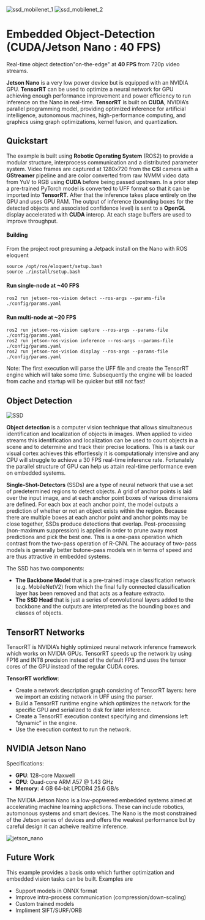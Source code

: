 
![ssd_mobilenet_1](https://user-images.githubusercontent.com/5468707/121191122-f442b380-c86b-11eb-8f42-837ca877fc29.gif)
![ssd_mobilenet_2](https://user-images.githubusercontent.com/5468707/121210433-f6147300-c87b-11eb-85b0-aa750cc6ec38.gif)

# Embedded Object-Detection (CUDA/Jetson Nano : 40 FPS) 
Real-time object detection"on-the-edge" at **40 FPS** from 720p video streams.

**Jetson Nano** is a very low power device but is equipped with an NVIDIA GPU.
**TensorRT** can be used to optimize a neural network for GPU achieving enough performance improvement and power efficiency to run inference on the Nano in real-time. **TensorRT** is built on **CUDA**, NVIDIA’s parallel programming model, providing optimized inference for artificial intelligence, autonomous machines, high-performance computing, and graphics using graph optimizations, kernel fusion, and quantization.

## Quickstart

The example is built using **Robotic Operating System** (ROS2) to provide a modular structure, interprocess communication and a distributed parameter system. Video frames are captured at 1280x720 from the **CSI** camera with a **GStreamer** pipeline and are color converted from raw NVMM video data from YuV to RGB using **CUDA** before being passed upstream. In a prior step a pre-trained PyTorch model is converted to UFF format so that it can be imported into **TensorRT**. After that the inference takes place entirely on the GPU and uses GPU RAM. The output of inference (bounding boxes for the detected objects and associated confidence level) is sent to a **OpenGL** display accelerated with **CUDA** interop. At each stage buffers are used to improve throughput.

#### Building
From the project root presuming a Jetpack install on the Nano with ROS eloquent
```
source /opt/ros/eloquent/setup.bash 
source ./install/setup.bash 
```
#### Run single-node at ~40 FPS
```
ros2 run jetson-ros-vision detect --ros-args --params-file ./config/params.yaml
```

#### Run multi-node at ~20 FPS
```
ros2 run jetson-ros-vision capture --ros-args --params-file ./config/params.yaml
ros2 run jetson-ros-vision inference --ros-args --params-file ./config/params.yaml
ros2 run jetson-ros-vision display --ros-args --params-file ./config/params.yaml
```
Note: The first execution will parse the UFF file and create the TensorRT engine which will take some time. Subsequently the engine will be loaded from cache and startup will be quicker but still not fast!

## Object Detection

![SSD](https://user-images.githubusercontent.com/5468707/121341356-de42fa80-c920-11eb-8009-56833f1acad1.png)

**Object detection** is a computer vision technique that allows simultaneous identification and localization of objects in images. When applied to video streams this identification and localization can be used to count objects in a scene and to determine and track their precise locations. This is a task our visual cortex achieves this effortlessly it is computationaly intensive and any CPU will struggle to achieve a 30 FPS real-time inference rate. Fortunately the parallel structure of GPU can help us attain real-time performance even on embedded systems.

**Single-Shot-Detectors** (SSDs) are a type of neural network that use a set of predetermined regions to detect objects. A grid of anchor points is laid over the input image, and at each anchor point boxes of various dimensions are defined. For each box at each anchor point, the model outputs a prediction of whether or not an object exists within the region. Because there are multiple boxes at each anchor point and anchor points may be close together, SSDs produce detections that overlap. Post-processing (non-maximum suppression) is applied in order to prune away most predictions and pick the best one. This is a one-pass operation which contrast from the two-pass operation of R-CNN. The accuracy of two-pass models is generally better butone-pass models win in terms of speed and are thus attractive in embedded systems.

The SSD has two components:
* **The Backbone Model** that is a pre-trained image classification network (e.g. MobileNetV2) from which the final fully connected classification layer has been removed and that acts as a feature extracto.
* **The SSD Head** that is just a series of convolutional layers added to the backbone and the outputs are interpreted as the bounding boxes and classes of objects.

## TensorRT Networks
TensorRT is NVIDIA’s highly optimized neural network inference framework which works on NVIDIA GPUs. TensorRT speeds up the network by using FP16 and INT8 precision instead of the default FP3 and uses the tensor cores of the GPU instead of the regular CUDA cores.

**TensorRT workflow**:

* Create a network description graph consisting of TensorRT layers: here we import an existing network in UFF using the parser.
* Build a TensorRT runtime engine which optimizes the network for the specific GPU and serialized to disk for later inference.
* Create a TensorRT execution context specifying and dimensions left “dynamic” in the engine.
* Use the execution context to run the network.

## NVIDIA Jetson Nano
Specifications:
* **GPU**: 128-core Maxwell
* **CPU**: Quad-core ARM A57 @ 1.43 GHz
* **Memory**:  4 GB 64-bit LPDDR4 25.6 GB/s

The NVIDIA Jetson Nano is a low-popwered embedded systems aimed at accelerating machine learning applictions. These can include robotics, automonous systems and smart devices. The Nano is the most constrained of the Jetson series of devices and offers the weakest performance but by careful design it can acheive realtime inference. 

![jetson_nano](https://user-images.githubusercontent.com/5468707/120195053-9fc18780-c21e-11eb-8637-029555cdb467.png)

## Future Work
This example provides a basis onto which further optimization and embedded vision tasks can be built. Examples are
* Support models in ONNX format
* Improve intra-process communication (compression/down-scaling)
* Custom trained models
* Impliment SIFT/SURF/ORB
